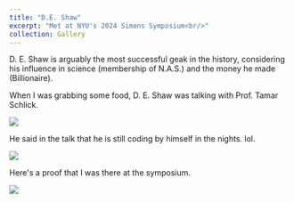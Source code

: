 ```yaml
---
title: "D.E. Shaw"
excerpt: "Met at NYU's 2024 Simons Symposium<br/>"
collection: Gallery
---
```


D. E. Shaw is arguably the most successful geak in the history, considering his influence in science (membership of N.A.S.) and the money he made (Billionaire).

When I was grabbing some food, D. E. Shaw was talking with Prof. Tamar Schlick. 

<img src="./deshaw1.jpg" />

He said in the talk that he is still coding by himself in the nights.  lol.

<img src="./deshaw2.jpg" />

Here's a proof that I was there at the symposium.

<img src="./nyu.jpg" />





